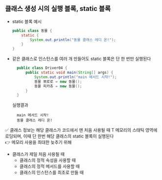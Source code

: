## 클래스 생성 시의 실행 블록, static 블록
- static 블록 예시
    ```java
    public class 동물 {
        static {
            System.out.println("동물 클래스 레디 온!");
        }
    }
    ```
- 같은 클래스로 인스턴스를 여러 개 만들어도 static 블록은 단 한 번만 실행된다
  ```java
    public class Driver04 {
        public static void main(String[] args) {
            System.out.println("main 메서드 시작!");
            동물 뽀로로 = new 동물();
            동물 피카츄 = new 동물();
        }
    }
  ```
  실행결과
  ```
    main 메서드 시작!
    동물 클래스 레디 온!
  ```
✅ 클래스 정보는 해당 클래스가 코드에서 맨 처음 사용될 때 T 메모리의 스태틱 영역에 로딩되며, 이때 단 한번 해당 클래스의 static 블록이 실행된다  
👉 메모리 사용을 최대한 늦추기 위해
- 클래스가 제일 처음 사용될 때
  - 클래스의 정적 속성을 사용할 때
  - 클래스의 정적 메서드를 사용할 때
  - 클래스의 인스턴스를 최초로 만들 때